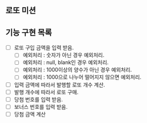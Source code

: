 ## 로또 미션

## 기능 구현 목록

- [ ] 로또 구입 금액을 입력 받음.
  - [ ] 예외처리 : 숫자가 아닌 경우 예외처리.
  - [ ] 예외처리 : null, blank인 경우 예외처리.
  - [ ] 예외처리 : 1000이상의 양수가 아닌 경우 예외처리.
  - [ ] 예외처리 : 1000으로 나누어 떨어지지 않으면 예외처리.
- [ ] 입력 금액에 따라서 발행할 로또 개수 계산.
- [ ] 발행 개수에 따라서 로또 구매.
- [ ] 당첨 번호를 입력 받음.
- [ ] 보너스 번호를 입력 받음.
- [ ] 당첨 금액 계산
